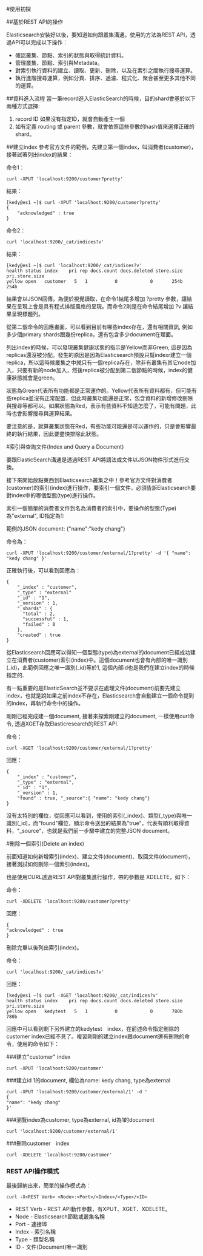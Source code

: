 #使用初探

##基於REST API的操作

Elasticsearch安裝好以後，要知道如何跟叢集溝通。使用的方法為REST API，透過API可以完成以下操作：

* 確認叢集、節點、索引的狀態與取得統計資料。
* 管理叢集、節點、索引與Metadata。
* 對索引執行資料的建立、讀取、更新、刪除，以及在索引之間執行搜尋運算。
* 執行進階搜尋運算，例如分頁、排序、過濾、程式化、聚合甚至更多其他不同的運算。

##資料進入流程
當一筆record進入ElasticSearch的時候，目的shard會基於以下兩種方式選擇:

1. record ID 如果沒有指定ID，就會自動產生一個
1. 如有定義 routing 或 parent 參數，就會依照這些參數的hash值來選擇正確的shard。

##建立index
參考官方文件的範例，先建立第一個index，叫消費者(customer)，接著試著列出index的結果：

命令1：

    curl -XPUT 'localhost:9200/customer?pretty'

結果：

    [kedy@es1 ~]$ curl -XPUT 'localhost:9200/customer?pretty'
    {
        "acknowledged" : true
    }
    
命令2：

    curl 'localhost:9200/_cat/indices?v'

結果：

    [kedy@es1 ~]$ curl 'localhost:9200/_cat/indices?v'
    health status index    pri rep docs.count docs.deleted store.size pri.store.size
    yellow open   customer   5   1          0            0       254b           254b

結果會以JSON回傳，為便於視覺讀取，在命令1結尾多增加 ?pretty 參數，讓結果在呈現上會是具有程式排版風格的呈現。而命令2則是在命令結尾增加 ?v 讓結果呈現標題列。

從第二個命令的回應畫面，可以看到目前有哪些index存在，還有相關資訊, 例如多少個primary shards跟幾份replica，還有包含多少document在理面。

列出index的時候，可以發現叢集健康狀態的指示是Yellow而非Green, 這是因為replicas還沒被分配。發生的原因是因為Elasticsearch預設只幫indexr建立一個replica，所以這時候叢集之中就只有一個replica存在，除非有叢集有其它node加入，只要有新的node加入，然後replica被分配到第二個節點的時候，index的健康狀態就會是green。

狀態為Green代表所有功能都是正常運作的。Yellow代表所有資料都有，但可能有些replica並沒有正常配置，但此時叢集功能還是正常，包含資料的新增修改刪除與搜尋等都可以。如果狀態為Red，表示有些資料不知道怎麼了，可能有問題，此時也會影響搜尋與運算結果。

要注意的是，就算叢集狀態在Red，有些功能可能還是可以運作的，只是會影響最終的執行結果，因此要盡快排除此狀態。


#索引與查詢文件(Index and Query a Document)

要跟ElasticSearch溝通是透過REST API將語法或文件以JSON物件形式進行交換。

接下來開始放點東西到Elasticsearch叢集之中！參考官方文件對消費者(customer)的索引(index)進行操作，要索引一個文件，必須告訴Elasticsearch要對index中的哪個型態(type)進行操作。

索引一個簡單的消費者文件到名為消費者的索引中，要操作的型態(Type)為"external", ID指定為1:

範例的JSON document: {"name":"kedy chang"}

命令為：

    curl -XPUT 'localhost:9200/customer/external/1?pretty' -d '{ "name": "kedy chang" }'
    

正確執行後，可以看到回應為：

    {
        "_index" : "customer",
        "_type" : "external"
        "_id" : "1",
        "_version" : 1,
        "_shards" : {
          "total" : 2,
          "successful" : 1,
          "failed" : 0
        },
        "created" : true
    }

從Elasticsearch回應可以得知一個型態(type)為external的document已經成功建立在消費者(customer)索引(index)中。這個document也會有內部的唯一識別(_id)，此範例回應之唯一識別(_id)等於1, 這個內部id也是我們在建立index的時候指定的.

有一點重要的是ElasticSearch並不要求在處理文件(document)前要先建立index，也就是說如果之前index不存在，Elasticsearch會自動建立一個命令提到的index，再執行命令中的操作。

剛剛已經完成建一個document, 接著來探索剛建立的document, 一樣使用curl命令, 透過XGET存取Elasticresearch的REST API.

命令：

    curl -XGET 'localhost:9200/customer/external/1?pretty'

回應：

    {
        "_index" : "customer",
        "_type" : "external",
        "_id" : "1",
        "_version" : 1,
        "found" : true, "_source":{ "name": "kedy chang"}
    }


沒有太特別的欄位，從回應可以看到，使用的索引(_index)、類型(_type)與唯一識別(_id)，而"found"欄位，顯示命令送出的結果為"true"，代表有順利取得資料，"_source"，也就是我們前一步驟中建立的完整JSON document。

#刪除一個索引(Delete an index)

前面知道如何新增索引(index)、建立文件(document)、取回文件(document)，接著測試如何刪除一個索引(index)。

也是使用CURL透過REST API對叢集進行操作，帶的參數是 XDELETE，如下：

命令：

    curl -XDELETE 'localhost:9200/customer?pretty'
    
回應：


    {
    "acknowledged" : true
    }

刪除完畢以後列出索引(index)。

命令：

    curl 'localhost:9200/_cat/indices?v'

回應：

    [kedy@es1 ~]$ curl -XGET 'localhost:9200/_cat/indices?v'
    health status index    pri rep docs.count docs.deleted store.size pri.store.size
    yellow open   kedytest   5   1          0            0       780b           780b

回應中可以看到剩下另外建立的kedytest　index，在前述命令指定刪除的customer index已經不見了。複習剛剛的建立index跟document還有刪除的命令，使用的命令如下：

###建立"customer" index

    curl -XPUT 'localhost:9200/customer'


###建立id 1的document, 欄位為name: kedy chang, type為external

    curl -XPUT 'localhost:9200/customer/external/1' -d '
    {
    "name": "kedy chang"
    }'
    
###瀏覽index為customer, type為external, id為1的document
    
    curl 'localhost:9200/customer/external/1'
    
###刪除customer　index

    curl -XDELETE 'localhost:9200/customer'

### REST API操作模式

最後歸納出來，簡單的操作模式為：

    curl -X<REST Verb> <Node>:<Port>/<Index>/<Type>/<ID>

* REST Verb - REST API動作參數，有XPUT、XGET、XDELETE。
* Node - Elasticsearch節點或叢集名稱
* Port - 連接埠
* Index - 索引名稱
* Type - 類型名稱
* ID - 文件(Document)唯一識別

